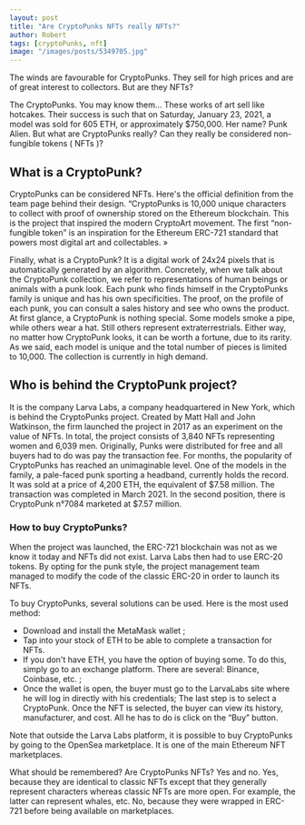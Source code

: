 ```yaml
---
layout: post
title: "Are CryptoPunks NFTs really NFTs?"
author: Robert
tags: [cryptoPunks, nft]
image: "/images/posts/5349705.jpg"
---
```


The winds are favourable for CryptoPunks. They sell for high prices and are of great interest to collectors. But are they NFTs?

The CryptoPunks. You may know them... These works of art sell like hotcakes. Their success is such that on Saturday, January 23, 2021, a model was sold for 605 ETH, or approximately $750,000. Her name? Punk Alien. But what are CryptoPunks really? Can they really be considered non-fungible tokens ( NFTs )?
<h2>What is a CryptoPunk?</h2>
CryptoPunks can be considered NFTs. Here's the official definition from the team page behind their design. “CryptoPunks is 10,000 unique characters to collect with proof of ownership stored on the Ethereum blockchain. This is the project that inspired the modern CryptoArt movement. The first “non-fungible token” is an inspiration for the Ethereum ERC-721 standard that powers most digital art and collectables. »

Finally, what is a CryptoPunk? It is a digital work of 24x24 pixels that is automatically generated by an algorithm. Concretely, when we talk about the CryptoPunk collection, we refer to representations of human beings or animals with a punk look. Each punk who finds himself in the CryptoPunks family is unique and has his own specificities. The proof, on the profile of each punk, you can consult a sales history and see who owns the product. At first glance, a CryptoPunk is nothing special. Some models smoke a pipe, while others wear a hat. Still others represent extraterrestrials. Either way, no matter how CryptoPunk looks, it can be worth a fortune, due to its rarity. As we said, each model is unique and the total number of pieces is limited to 10,000. The collection is currently in high demand.
<h2>Who is behind the CryptoPunk project?</h2>
It is the company Larva Labs, a company headquartered in New York, which is behind the CryptoPunks project. Created by Matt Hall and John Watkinson, the firm launched the project in 2017 as an experiment on the value of NFTs. In total, the project consists of 3,840 NFTs representing women and 6,039 men. Originally, Punks were distributed for free and all buyers had to do was pay the transaction fee. For months, the popularity of CryptoPunks has reached an unimaginable level. One of the models in the family, a pale-faced punk sporting a headband, currently holds the record. It was sold at a price of 4,200 ETH, the equivalent of $7.58 million. The transaction was completed in March 2021. In the second position, there is CryptoPunk n°7084 marketed at $7.57 million.
<h3>How to buy CryptoPunks?</h3>
When the project was launched, the ERC-721 blockchain was not as we know it today and NFTs did not exist. Larva Labs then had to use ERC-20 tokens. By opting for the punk style, the project management team managed to modify the code of the classic ERC-20 in order to launch its NFTs.

To buy CryptoPunks, several solutions can be used. Here is the most used method:
<ul>
 	<li>Download and install the MetaMask wallet ;</li>
 	<li>Tap into your stock of ETH to be able to complete a transaction for NFTs.</li>
 	<li>If you don't have ETH, you have the option of buying some. To do this, simply go to an exchange platform. There are several: Binance, Coinbase, etc. ;</li>
 	<li>Once the wallet is open, the buyer must go to the LarvaLabs site where he will log in directly with his credentials; The last step is to select a CryptoPunk. Once the NFT is selected, the buyer can view its history, manufacturer, and cost. All he has to do is click on the “Buy” button.</li>
</ul>
Note that outside the Larva Labs platform, it is possible to buy CryptoPunks by going to the OpenSea marketplace. It is one of the main Ethereum NFT marketplaces.

What should be remembered? Are CryptoPunks NFTs? Yes and no. Yes, because they are identical to classic NFTs except that they generally represent characters whereas classic NFTs are more open. For example, the latter can represent whales, etc. No, because they were wrapped in ERC-721 before being available on marketplaces.
